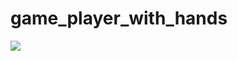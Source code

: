 # game_player_with_hands
![](https://github.com/RafaelBarbosatec/game_player_gun_example/blob/master/media/video.gif)
